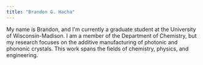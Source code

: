 ```yaml
---
title: "Brandon G. Hacha"
---
```


My name is Brandon, and I'm currently a graduate student at the University of Wisconsin-Madison. I am a member of the Department of Chemistry, but my research focuses on the additive manufacturing of photonic and phononic crystals. This work spans the fields of chemistry, physics, and engineering.